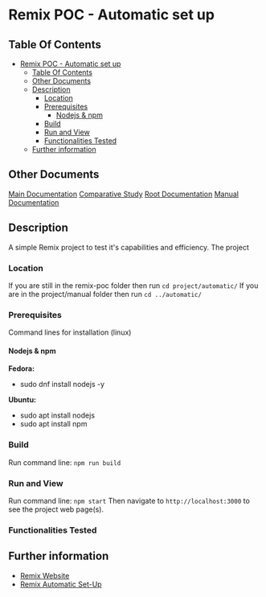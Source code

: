 # Remix POC - Automatic set up

## Table Of Contents

- [Remix POC - Automatic set up](#remix-poc---automatic-set-up)
  - [Table Of Contents](#table-of-contents)
  - [Other Documents](#other-documents)
  - [Description](#description)
    - [Location](#location)
    - [Prerequisites](#prerequisites)
      - [Nodejs \& npm](#nodejs--npm)
    - [Build](#build)
    - [Run and View](#run-and-view)
    - [Functionalities Tested](#functionalities-tested)
  - [Further information](#further-information)

## Other Documents

[Main Documentation](../../../../../README.md)
[Comparative Study](../../../README.md)
[Root Documentation](..//../README.md)
[Manual Documentation](../manual/README.md)

## Description

A simple Remix project to test it's capabilities and efficiency.
The project

### Location

If you are still in the remix-poc folder then run `cd project/automatic/`
If you are in the project/manual folder then run `cd ../automatic/`

### Prerequisites

Command lines for installation (linux)

#### Nodejs & npm

**Fedora:**

- sudo dnf install nodejs -y

**Ubuntu:**

- sudo apt install nodejs
- sudo apt install npm

### Build

Run command line: `npm run build`

### Run and View

Run command line: `npm start`
Then navigate to `http://localhost:3000` to see the project web page(s).

### Functionalities Tested

## Further information

- [Remix Website](https://remix.run/)
- [Remix Automatic Set-Up](https://remix.run/docs/en/main/other-api/create-remix)
